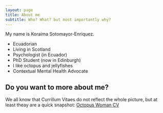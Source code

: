 ```yaml
---
layout: page
title: About me
subtitle: Who? What? but most importantly why?
---
```


My name is Koraima Sotomayor-Enriquez.

 - Ecuadorian 
 - Living in Scotland
 - Psychologist (in Ecuador)
 - PhD Student (now in Edinburgh)
 - I like octopus and jellyfishes
 - Contextual Mental Health Advocate


## Do you want to more about me? 

We all know that Currillum Vitaes do not reflect the whole picture, but at least theay are a quick snapshot: 
[Octopus Woman CV]("/cv/British_CV__KS___June2022.pdf")
